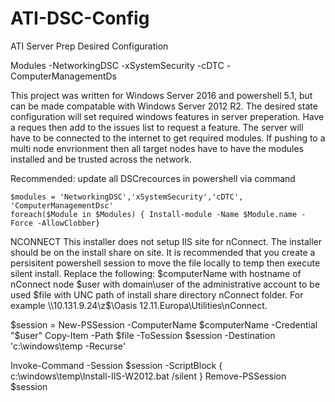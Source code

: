 # ATI-DSC-Config
ATI Server Prep Desired Configuration

 Modules
 -NetworkingDSC
 -xSystemSecurity
 -cDTC
 -ComputerManagementDs
    
This project was written for Windows Server 2016 and powershell 5.1, but can be made compatable with Windows Server 2012 R2. The desired state configuration will set required windows features in server preperation. Have a reques then add to the issues list to request a feature. The server will have to be connected to the internet to get required modules. If pushing to a multi node envrionment then all target nodes have to have the modules installed and be trusted across the network. 
  
Recommended: update all DSCrecources in powershell via command 
  
    $modules = 'NetworkingDSC','xSystemSecurity','cDTC', 'ComputerManagementDsc'
    foreach($Module in $Modules) { Install-module -Name $Module.name -Force -AllowClobber}

NCONNECT
This installer does not setup IIS site for nConnect. The installer should be on the install share on site. It is recommended that you create a persisitent powershell session to move the file locally to temp then execute silent install.  Replace the following:
  $computerName with hostname of nConnect node
  $user with domain\user of the administrative account to be used
  $file with UNC path of install share directory nConnect folder. For example \\10.131.9.24\z$\Oasis 12.11.Europa\Utilities\nConnect. 
  

$session = New-PSSession -ComputerName $computerName -Credential "$user"
Copy-Item -Path $file -ToSession $session -Destination 'c:\windows\temp -Recurse'

Invoke-Command -Session $session -ScriptBlock {
    c:\windows\temp\Install-IIS-W2012.bat /silent
}
Remove-PSSession $session
